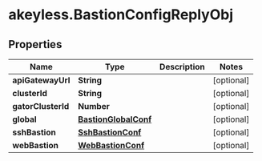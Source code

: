 # akeyless.BastionConfigReplyObj

## Properties

Name | Type | Description | Notes
------------ | ------------- | ------------- | -------------
**apiGatewayUrl** | **String** |  | [optional] 
**clusterId** | **String** |  | [optional] 
**gatorClusterId** | **Number** |  | [optional] 
**global** | [**BastionGlobalConf**](BastionGlobalConf.md) |  | [optional] 
**sshBastion** | [**SshBastionConf**](SshBastionConf.md) |  | [optional] 
**webBastion** | [**WebBastionConf**](WebBastionConf.md) |  | [optional] 


